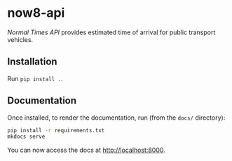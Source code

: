 # now8-api

*Normal Times API* provides estimated time of arrival for public transport
vehicles.

## Installation

Run `pip install .`.

## Documentation

Once installed, to render the documentation, run (from the `docs/` directory):

```bash
pip install -r requirements.txt
mkdocs serve
```

You can now access the docs at <http://localhost:8000>.
